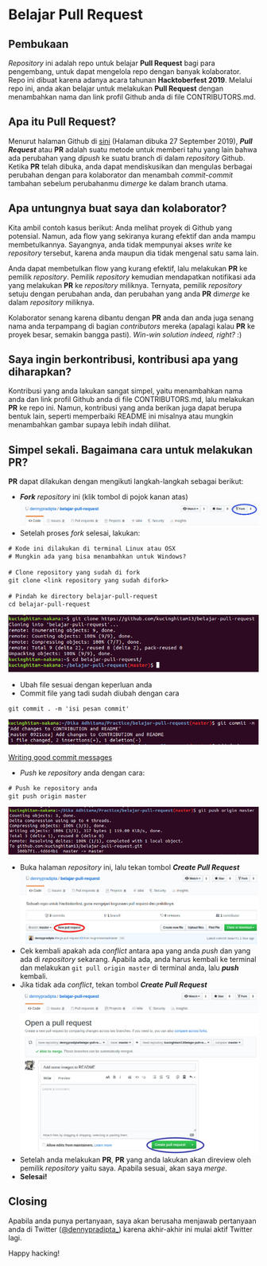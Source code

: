 # Belajar Pull Request

## Pembukaan

*Repository* ini adalah repo untuk belajar **Pull Request** bagi para pengembang, untuk dapat mengelola repo dengan banyak kolaborator. Repo ini dibuat karena adanya acara tahunan **Hacktoberfest 2019**. Melalui repo ini, anda akan belajar untuk melakukan **Pull Request** dengan menambahkan nama dan link profil Github anda di file CONTRIBUTORS.md.

## Apa itu **Pull Request**?

Menurut halaman Github di [sini](https://help.github.com/en/articles/about-pull-requests) (Halaman dibuka 27 September 2019), ***Pull Request*** atau **PR** adalah suatu metode untuk memberi tahu yang lain bahwa ada perubahan yang di*push* ke suatu branch di dalam *repository* Github. Ketika **PR** telah dibuka, anda dapat mendiskusikan dan mengulas berbagai perubahan dengan para kolaborator dan menambah *commit-commit* tambahan sebelum perubahanmu di*merge* ke dalam branch utama.

## Apa untungnya buat saya dan kolaborator?

Kita ambil contoh kasus berikut: Anda melihat proyek di Github yang potensial. Namun, ada flow yang sekiranya kurang efektif dan anda mampu membetulkannya. Sayangnya, anda tidak mempunyai akses *write* ke *repository* tersebut, karena anda maupun dia tidak mengenal satu sama lain.

Anda dapat membetulkan flow yang kurang efektif, lalu melakukan **PR** ke pemilik *repository*. Pemilik *repository* kemudian mendapatkan notifikasi ada yang melakukan **PR** ke *repository* miliknya. Ternyata, pemilik *repository* setuju dengan perubahan anda, dan perubahan yang anda **PR** di*merge* ke dalam *repository* miliknya.

Kolaborator senang karena dibantu dengan **PR** anda dan anda juga senang nama anda terpampang di bagian *contributors* mereka (apalagi kalau **PR** ke proyek besar, semakin bangga pasti). *Win-win solution indeed, right?* :)

## Saya ingin berkontribusi, kontribusi apa yang diharapkan?

Kontribusi yang anda lakukan sangat simpel, yaitu menambahkan nama anda dan link profil Github anda di file CONTRIBUTORS.md, lalu melakukan **PR** ke repo ini. Namun, kontribusi yang anda berikan juga dapat berupa bentuk lain, seperti memperbaiki README ini misalnya atau mungkin menambahkan gambar supaya lebih indah dilihat.

## Simpel sekali. Bagaimana cara untuk melakukan **PR**?

**PR** dapat dilakukan dengan mengikuti langkah-langkah sebagai berikut:

- ***Fork*** *repository* ini (klik tombol di pojok kanan atas)
![fork](assets/fork.jpg)
- Setelah proses *fork* selesai, lakukan:
```
# Kode ini dilakukan di terminal Linux atau OSX
# Mungkin ada yang bisa menambahkan untuk Windows?

# Clone repository yang sudah di fork
git clone <link repository yang sudah difork>

# Pindah ke directory belajar-pull-request
cd belajar-pull-request
```
![clone](assets/clone.png)
- Ubah file sesuai dengan keperluan anda
- Commit file yang tadi sudah diubah dengan cara
```
git commit . -m 'isi pesan commit'
```
![commit](assets/commit.png)

[Writing good commit messages](https://github.com/erlang/otp/wiki/writing-good-commit-messages)
- *Push* ke *repository* anda dengan cara:
```
# Push ke repository anda
git push origin master
```
![push](assets/push.png)
- Buka halaman *repository* ini, lalu tekan tombol ***Create Pull Request***
![createpr](assets/createpr.jpg)
- Cek kembali apakah ada *conflict* antara apa yang anda *push* dan yang ada di *repository* sekarang. Apabila ada, anda harus kembali ke terminal dan melakukan ```git pull origin master``` di terminal anda, lalu ***push*** kembali.
- Jika tidak ada *conflict*, tekan tombol ***Create Pull Request***
![createpr2](assets/createpr2.jpg)
- Setelah anda melakukan **PR**, **PR** yang anda lakukan akan direview oleh pemilik *repository* yaitu saya. Apabila sesuai, akan saya *merge*.
- **Selesai!**

## Closing

Apabila anda punya pertanyaan, saya akan berusaha menjawab pertanyaan anda di Twitter ([@dennypradipta_](https://www.twitter.com/dennypradipta_)) karena akhir-akhir ini mulai aktif Twitter lagi.

Happy hacking!
